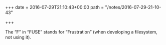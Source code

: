 +++
date = 2016-07-29T21:10:43+00:00
path = "/notes/2016-07-29-21-10-43"

+++

<p>The “F” in “FUSE” stands for “Frustration” (when developing a filesystem, not using it).</p>